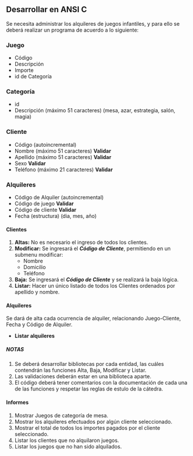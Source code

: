 ## Desarrollar en ANSI C
Se necesita administrar los alquileres de juegos infantiles, y para ello se deberá realizar un programa de acuerdo a lo siguiente:
### Juego
* Código
* Descripción
* Importe
* id de Categoría
### Categoría
* id
* Descripción (máximo 51 caracteres) (mesa, azar, estrategia, salón, magia)
### Cliente
* Código (autoincremental)
* Nombre (máximo 51 caracteres) __Validar__
* Apellido (máximo 51 caracteres) __Validar__
* Sexo __Validar__
* Teléfono (máximo 21 caracteres) __Validar__
### Alquileres
* Código de Alquiler (autoincremental)
* Código de juego __Validar__
* Código de cliente __Validar__
* Fecha (estructura) (dia, mes, año)
#### Clientes
1. __Altas:__ No es necesario el ingreso de todos los clientes.
1. __Modificar:__ Se ingresará el ___Código de Cliente___, permitiendo en un submenu modificar:
    * Nombre
    * Domicilio
    * Teléfono
1. __Baja:__ Se ingresará el ___Código de Cliente___ y se realizará la baja lógica.
1. __Listar:__ Hacer un único listado de todos los Clientes ordenados por apellido y nombre.
#### Alquileres
Se dará de alta cada ocurrencia de alquiler, relacionando Juego-Cliente, Fecha y Código de Alquiler.
* __Listar alquileres__
##### NOTAS
1. Se deberá desarrollar bibliotecas por cada entidad, las cuáles contendrán las funciones Alta, Baja, Modificar y Listar.
1. Las validaciones deberán estar en una biblioteca aparte.
1. El código deberá tener comentarios con la documentación de cada una de las funciones y respetar las reglas de estulo de la cátedra.
#### Informes
1. Mostrar Juegos de categoría de mesa.
1. Mostrar los alquileres efectuados por algún cliente seleccionado.
1. Mostrar el total de todos los importes pagados por el cliente seleccionado.
1. Listar los clientes que no alquilaron juegos.
1. Listar los juegos que no han sido alquilados.

